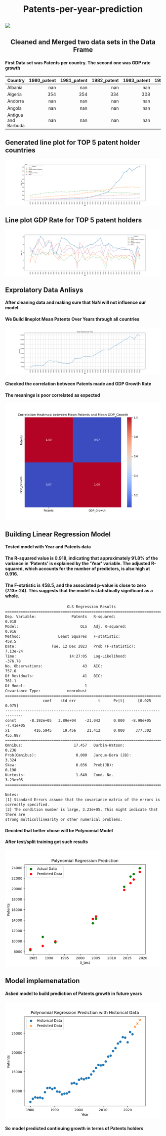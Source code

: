 # <p align="center"><b>Patents-per-year-prediction</b></p>

![](https://media.licdn.com/dms/image/C5612AQFArFPF_T06WA/article-cover_image-shrink_600_2000/0/1620524567333?e=2147483647&v=beta&t=8s-vdd5oJeOyz5SO1lct0m4qo53J7GDCOLUN5mQuTN4)

## <p align="center"><b>Cleaned and Merged two data sets in the Data Frame</b></p>
#### First Data set was Patents per country. The second one was GDP rate growth

| Country             |   1980_patent |   1981_patent |   1982_patent |   1983_patent |   1984_patent |   1985_patent |   1986_patent |   1987_patent |   1988_patent |   1989_patent |   1990_patent |   1991_patent |   1992_patent |   1993_patent |   1994_patent |   1995_patent |   1996_patent |   1997_patent |   1998_patent |   1999_patent |   2000_patent |   2001_patent |   2002_patent |   2003_patent |   2004_patent |   2005_patent |   2006_patent |   2007_patent |   2008_patent |   2009_patent |   2010_patent |   2011_patent |   2012_patent |   2013_patent |   2014_patent |   2015_patent |   2016_patent |   2017_patent |   2018_patent |   2019_patent |   2020_patent |   2021_patent |   2022_patent |   1980_GDP |   1981_GDP |   1982_GDP |   1983_GDP |   1984_GDP |   1985_GDP |   1986_GDP |   1987_GDP |   1988_GDP |   1989_GDP |   1990_GDP |   1991_GDP |   1992_GDP |   1993_GDP |   1994_GDP |   1995_GDP |   1996_GDP |   1997_GDP |   1998_GDP |   1999_GDP |   2000_GDP |   2001_GDP |   2002_GDP |   2003_GDP |   2004_GDP |   2005_GDP |   2006_GDP |   2007_GDP |   2008_GDP |   2009_GDP |   2010_GDP |   2011_GDP |   2012_GDP |   2013_GDP |   2014_GDP |   2015_GDP |   2016_GDP |   2017_GDP |   2018_GDP |   2019_GDP |   2020_GDP |   2021_GDP |   2022_GDP |
|:--------------------|--------------:|--------------:|--------------:|--------------:|--------------:|--------------:|--------------:|--------------:|--------------:|--------------:|--------------:|--------------:|--------------:|--------------:|--------------:|--------------:|--------------:|--------------:|--------------:|--------------:|--------------:|--------------:|--------------:|--------------:|--------------:|--------------:|--------------:|--------------:|--------------:|--------------:|--------------:|--------------:|--------------:|--------------:|--------------:|--------------:|--------------:|--------------:|--------------:|--------------:|--------------:|--------------:|--------------:|-----------:|-----------:|-----------:|-----------:|-----------:|-----------:|-----------:|-----------:|-----------:|-----------:|-----------:|-----------:|-----------:|-----------:|-----------:|-----------:|-----------:|-----------:|-----------:|-----------:|-----------:|-----------:|-----------:|-----------:|-----------:|-----------:|-----------:|-----------:|-----------:|-----------:|-----------:|-----------:|-----------:|-----------:|-----------:|-----------:|-----------:|-----------:|-----------:|-----------:|-----------:|-----------:|-----------:|
| Albania             |           nan |           nan |           nan |           nan |           nan |           nan |           nan |           nan |           nan |           nan |           nan |           nan |           nan |            16 |             8 |             5 |             5 |             9 |            21 |            34 |            62 |           120 |           238 |           391 |           416 |           386 |           426 |           366 |           378 |           361 |           341 |            11 |           nan |             4 |            13 |            19 |            25 |            24 |            18 |             5 |            12 |            24 |            21 |        2.7 |      nan   |        2.9 |        1.1 |          2 |      nan   |        nan |      nan   |      nan   |        nan |        nan |      nan   |        nan |        nan |        nan |        nan |        nan |        nan |      nan   |      nan   |        nan |      nan   |        4.5 |        nan |        nan |        nan |      nan   |      nan   |      nan   |        3.4 |        3.7 |        2.5 |        1.4 |        1   |        1.8 |        2.2 |        3.3 |        3.8 |        4   |        2.1 |        nan |        nan |        4.8 |
| Algeria             |           354 |           354 |           334 |           308 |           375 |           258 |           235 |           180 |           206 |           204 |           235 |           176 |           174 |           146 |           145 |           162 |           200 |           241 |           309 |           284 |           159 |           145 |           334 |           326 |           392 |           524 |           669 |           849 |           nan |           nan |           806 |           897 |           900 |           840 |           813 |           805 |           672 |           743 |           673 |           638 |           710 |           849 |          1118 |      nan   |        3   |      nan   |      nan   |        nan |      nan   |        nan |      nan   |      nan   |        nan |        nan |      nan   |        nan |        nan |        nan |        nan |        nan |        nan |      nan   |        3.2 |        nan |        3   |      nan   |        nan |        nan |        nan |        1.7 |      nan   |        2.4 |      nan   |      nan   |        2.9 |      nan   |        2.8 |      nan   |      nan   |        3.2 |      nan   |      nan   |      nan   |        nan |        nan |        3.2 |
| Andorra             |           nan |           nan |           nan |           nan |           nan |           nan |           nan |           nan |           nan |           nan |           nan |           nan |           nan |           nan |           nan |           nan |           nan |           nan |           nan |           nan |           nan |           nan |           nan |           nan |           nan |           nan |           nan |           nan |           nan |           nan |           nan |           nan |           nan |           nan |           nan |           nan |             3 |             6 |            11 |            15 |             8 |            11 |             8 |      nan   |      nan   |      nan   |      nan   |        nan |      nan   |        nan |      nan   |      nan   |        nan |        nan |      nan   |        nan |        nan |        nan |        nan |        nan |        nan |      nan   |      nan   |        nan |      nan   |      nan   |        nan |        nan |        nan |      nan   |        1.6 |      nan   |      nan   |      nan   |      nan   |      nan   |      nan   |        2.5 |        1.4 |      nan   |        0.3 |        1.6 |        2   |        nan |        nan |      nan   |
| Angola              |           nan |           nan |           nan |           nan |           nan |           nan |           nan |           nan |           nan |           nan |           nan |           nan |             6 |           nan |           nan |           nan |           nan |           nan |           nan |           nan |           nan |           nan |           nan |           nan |           nan |           nan |           nan |           nan |           nan |           nan |           nan |           nan |           nan |           nan |           nan |           nan |           nan |           nan |           120 |           110 |            85 |            86 |            80 |      nan   |      nan   |      nan   |        4.2 |          6 |        3.5 |        nan |        4.1 |        6.1 |        nan |        nan |      nan   |        nan |        nan |        nan |        nan |        nan |        nan |        4.7 |      nan   |        nan |        4.2 |      nan   |        nan |        nan |        nan |      nan   |      nan   |      nan   |      nan   |        4.9 |        3.5 |      nan   |        5   |        4.8 |      nan   |      nan   |      nan   |      nan   |      nan   |        nan |        nan |      nan   |
| Antigua and Barbuda |           nan |           nan |           nan |           nan |           nan |           nan |           nan |           nan |           nan |           nan |           nan |           nan |           nan |           nan |           nan |           nan |           nan |           nan |           nan |           nan |           nan |           nan |           nan |           nan |           nan |           nan |           nan |           nan |           nan |           nan |           nan |             8 |             7 |             7 |            15 |            10 |            12 |             8 |            10 |           nan |             3 |             8 |             6 |      nan   |        3.8 |      nan   |      nan   |        nan |      nan   |        nan |      nan   |      nan   |        nan |          3 |        2.2 |        nan |        nan |        nan |        nan |        nan |        nan |        4.7 |        3.7 |        nan |      nan   |      nan   |        nan |        nan |        nan |      nan   |      nan   |      nan   |      nan   |      nan   |      nan   |        3.4 |      nan   |        3.8 |        3.8 |      nan   |        3.1 |      nan   |        4.3 |        nan |        nan |      nan   |

## Generated line plot for TOP 5 patent holder countries
![](TOP5_patents.png)

## Line plot GDP Rate for TOP 5 patent holders
![](TOP5_GDP.png)

## Exprolatory Data Anlisys
#### After cleaning data and making sure that NaN will not influence our model.
#### We Build lineplot Mean Patents Over Years through all countries
![](mean_patents.png)
#### Checked the correlation between Patents made and GDP Growth Rate
#### The meanings is poor correlated as expected
![](correlation.png)

## Building Linear Regression Model
#### Tested model with Year and Patents data
#### The R-squared value is 0.918, indicating that approximately 91.8% of the variance in 'Patents' is explained by the 'Year' variable. The adjusted R-squared, which accounts for the number of predictors, is also high at 0.916.
#### The F-statistic is 458.5, and the associated p-value is close to zero (7.13e-24). This suggests that the model is statistically significant as a whole.
```
                            OLS Regression Results                            
==============================================================================
Dep. Variable:                Patents   R-squared:                       0.918
Model:                            OLS   Adj. R-squared:                  0.916
Method:                 Least Squares   F-statistic:                     458.5
Date:                Tue, 12 Dec 2023   Prob (F-statistic):           7.13e-24
Time:                        14:27:05   Log-Likelihood:                -376.78
No. Observations:                  43   AIC:                             757.6
Df Residuals:                      41   BIC:                             761.1
Df Model:                           1                                         
Covariance Type:            nonrobust                                         
==============================================================================
                 coef    std err          t      P>|t|      [0.025      0.975]
------------------------------------------------------------------------------
const      -8.192e+05   3.89e+04    -21.042      0.000   -8.98e+05   -7.41e+05
x1           416.5945     19.456     21.412      0.000     377.302     455.887
==============================================================================
Omnibus:                       17.457   Durbin-Watson:                   0.236
Prob(Omnibus):                  0.000   Jarque-Bera (JB):                3.324
Skew:                           0.036   Prob(JB):                        0.190
Kurtosis:                       1.640   Cond. No.                     3.23e+05
==============================================================================

Notes:
[1] Standard Errors assume that the covariance matrix of the errors is correctly specified.
[2] The condition number is large, 3.23e+05. This might indicate that there are
strong multicollinearity or other numerical problems.
```
#### Decided that better chose will be Polynomial Model
#### After test/split training got such results
![](prediction.png)
## Model implemenatation
#### Asked model to build prediction of Patents growth in future years
![](years.png)
#### So model predicted continuing growth in terms of Patents holders
